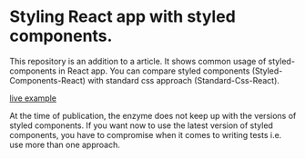 # Styling React app with styled components.

This repository is an addition to a article. It shows common usage of styled-components in React app.
You can compare styled components (Styled-Components-React) with standard css approach (Standard-Css-React).

[live example](https://kodernpl.github.io/styled-components-react/)

At the time of publication, the enzyme does not keep up with the versions of styled components.
If you want now to use the latest version of styled components, you have to compromise when it comes to writing tests i.e. use more than one approach.